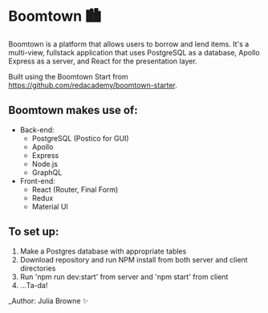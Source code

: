 # Boomtown 🏙

Boomtown is a platform that allows users to borrow and lend items. It's a multi-view, fullstack application that uses PostgreSQL as a database, Apollo Express as a server, and React for the presentation layer. 

Built using the Boomtown Start from https://github.com/redacademy/boomtown-starter.

## Boomtown makes use of:
* Back-end:
    * PostgreSQL (Postico for GUI)
    * Apollo
    * Express
    * Node.js
    * GraphQL
* Front-end:
    * React (Router, Final Form)
    * Redux
    * Material UI

## To set up:
1. Make a Postgres database with appropriate tables
2. Download repository and run NPM install from both server and client directories
3. Run 'npm run dev:start' from server and 'npm start' from client
4. ...Ta-da!

_Author: Julia Browne :sparkles:
